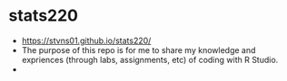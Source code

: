 # stats220
- https://stvns01.github.io/stats220/
- The purpose of this repo is for me to share my knowledge and expriences (through labs, assignments, etc) of coding with R Studio.
- 
